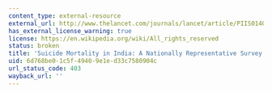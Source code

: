 ```yaml
---
content_type: external-resource
external_url: http://www.thelancet.com/journals/lancet/article/PIIS0140-6736(12)60606-0/
has_external_license_warning: true
license: https://en.wikipedia.org/wiki/All_rights_reserved
status: broken
title: 'Suicide Mortality in India: A Nationally Representative Survey'
uid: 6d768be0-1c5f-4940-9e1e-d33c7580904c
url_status_code: 403
wayback_url: ''
---
```

